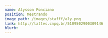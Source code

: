 ```yaml
---
name: Alysson Ponciano
position: Mestrando
image_path: /images/stafff/aly.png
link: http://lattes.cnpq.br/5109502900309146
blurb:
---
```

